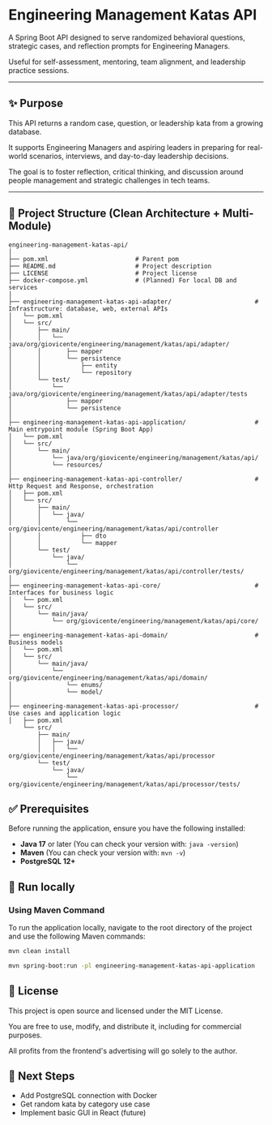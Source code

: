 # Engineering Management Katas API

A Spring Boot API designed to serve randomized behavioral questions, strategic cases, and reflection prompts for Engineering Managers.  

Useful for self-assessment, mentoring, team alignment, and leadership practice sessions.

---

## ✨ Purpose

This API returns a random case, question, or leadership kata from a growing database.  

It supports Engineering Managers and aspiring leaders in preparing for real-world scenarios, interviews, and day-to-day leadership decisions.  

The goal is to foster reflection, critical thinking, and discussion around people management and strategic challenges in tech teams.

---

## 📁 Project Structure (Clean Architecture + Multi-Module)

```plaintext
engineering-management-katas-api/
│
├── pom.xml                        # Parent pom
├── README.md                      # Project description
├── LICENSE                        # Project license
├── docker-compose.yml             # (Planned) For local DB and services
│
├── engineering-management-katas-api-adapter/                       # Infrastructure: database, web, external APIs
│   └── pom.xml
│   └── src/
│       ├── main/
│       │   └── java/org/giovicente/engineering/management/katas/api/adapter/
│       │       ├── mapper 
│       │       └── persistence
│       │           ├── entity
│       │           └── repository
│       └── test/
│           └── java/org/giovicente/engineering/management/katas/api/adapter/tests
│               ├── mapper
│               └── persistence
│
├── engineering-management-katas-api-application/                   # Main entrypoint module (Spring Boot App)
│   └── pom.xml
│   └── src/
│       └── main/
│           └── java/org/giovicente/engineering/management/katas/api/
│           └── resources/
│
├── engineering-management-katas-api-controller/                    # Http Request and Response, orchestration
│   ├── pom.xml
│   └── src/
│       ├── main/
│       │   └── java/
│       │       └── org/giovicente/engineering/management/katas/api/controller
│       │           ├── dto
│       │           └── mapper
│       └── test/
│           └── java/
│               └── org/giovicente/engineering/management/katas/api/controller/tests/
│
├── engineering-management-katas-api-core/                          # Interfaces for business logic
│   └── pom.xml
│   └── src/
│       └── main/java/
│           └── org/giovicente/engineering/management/katas/api/core/
│
├── engineering-management-katas-api-domain/                        # Business models
│   └── pom.xml
│   └── src/
│       └── main/java/
│           └── org/giovicente/engineering/management/katas/api/domain/
│               └── enums/
│               └── model/
│
├── engineering-management-katas-api-processor/                     # Use cases and application logic
│   ├── pom.xml
    └── src/
        ├── main/
        │   ├── java/
        │   │   └── org/giovicente/engineering/management/katas/api/processor
        └── test/
            └── java/
                └── org/giovicente/engineering/management/katas/api/processor/tests/
```

## ✅ Prerequisites

Before running the application, ensure you have the following installed:

- **Java 17** or later (You can check your version with: `java -version`)
- **Maven** (You can check your version with: `mvn -v`)
- **PostgreSQL 12+**

## 🧪 Run locally

### Using Maven Command

To run the application locally, navigate to the root directory of the project and use the following Maven commands:

```bash
mvn clean install
```

```bash
mvn spring-boot:run -pl engineering-management-katas-api-application
```

## 📄 License

This project is open source and licensed under the MIT License.

You are free to use, modify, and distribute it, including for commercial purposes.

All profits from the frontend's advertising will go solely to the author.

## 🚧 Next Steps

- Add PostgreSQL connection with Docker
- Get random kata by category use case
- Implement basic GUI in React (future)
